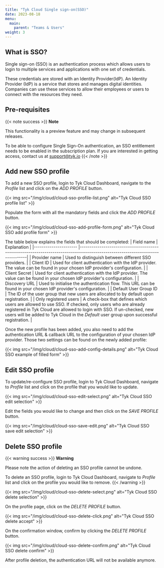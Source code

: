 ```yaml
---
title: "Tyk Cloud Single sign-on(SSO)"
date: 2023-08-18
menu:
  main:
    parent: "Teams & Users"
weight: 3
---
```


## What is SSO?
Single sign-on (SSO) is an authentication process which allows users to login to multiple services and applications with one set of credentials.

These credentials are stored with an Identity Provider(IdP). An Identity Provider (IdP) is a service that stores and manages digital identities. Companies can use these services to allow their employees or users to connect with the resources they need. 

## Pre-requisites
{{< note success >}}
**Note**

This functionality is a preview feature and may change in subsequent releases.

To be able to configure Single Sign-On authentication, an SSO entitlement needs to be enabled in the subscription plan. 
If you are interested in getting access, contact us at [support@tyk.io](<mailto:support@tyk.io?subject=Tyk Cloud Single sign on>)
{{< /note >}}

## Add new SSO profile
To add a new SSO profile, login to Tyk Cloud Dashboard, navigate to the _Profile_ list and click on the _ADD PROFILE_ button.

  {{< img src="/img/cloud/cloud-sso-profile-list.png" alt="Tyk Cloud SSO profile list" >}}

Populate the form with all the mandatory fields and click the _ADD PROFILE_ button.

  {{< img src="/img/cloud/cloud-sso-add-profile-form.png" alt="Tyk Cloud SSO add profile form" >}}

The table below explains the fields that should be completed:
| Field name             | Explanation                                                                                                                     |
|----------------------  |---------------------------------------------------------------------------------------------------------------------------------|
| Provider name          | Used to distinguish between different SSO providers.                                                                      |
| Client ID              | Used for client authentication with the IdP provider. The value can be found in your chosen IdP provider's configuration. |
| Client Secret          | Used for client authentication with the IdP provider. The value can be found in your chosen IdP provider's configuration.     |
| Discovery URL          | Used to initialise the authentication flow. This URL can be found in your chosen IdP provider's configuration.  |
| Default User Group ID  | The ID of the user group that new users are allocated to by default upon registration.                                                                       |
| Only registered users  | A check-box that defines which users are allowed to use SSO. If checked, only users who are already registered in Tyk Cloud are allowed to login with SSO. If un-checked, new users will be added to Tyk Cloud in the _Default_ user group upon successful registration. |


Once the new profile has been added, you also need to add the authentication URL & callback URL to the configuration of your chosen IdP provider.
Those two settings can be found on the newly added profile:

  {{< img src="/img/cloud/cloud-sso-add-config-details.png" alt="Tyk Cloud SSO example of filled form" >}}

## Edit SSO profile
To update/re-configure SSO profile, login to Tyk Cloud Dashboard, navigate to _Profile_ list and click on the profile that you would like to update.
  
  {{< img src="/img/cloud/cloud-sso-edit-select.png" alt="Tyk Cloud SSO edit selection" >}}

Edit the fields you would like to change and then click on the _SAVE PROFILE_ button.

  {{< img src="/img/cloud/cloud-sso-save-edit.png" alt="Tyk Cloud SSO save edit selection" >}}

## Delete SSO profile
{{< warning success >}}
**Warning**

Please note the action of deleting an SSO profile cannot be undone.

To delete an SSO profile, login to Tyk Cloud Dashboard, navigate to _Profile_ list and click on the profile you would like to remove.
{{< /warning >}}

  {{< img src="/img/cloud/cloud-sso-delete-select.png" alt="Tyk Cloud SSO delete selection" >}}

On the profile page, click on the _DELETE PROFILE_ button.

  {{< img src="/img/cloud/cloud-sso-delete-click.png" alt="Tyk Cloud SSO delete accept" >}}

On the confirmation window, confirm by clicking the _DELETE PROFILE_ button.

  {{< img src="/img/cloud/cloud-sso-delete-confirm.png" alt="Tyk Cloud SSO delete confirm" >}}

After profile deletion, the authentication URL will not be available anymore. 
